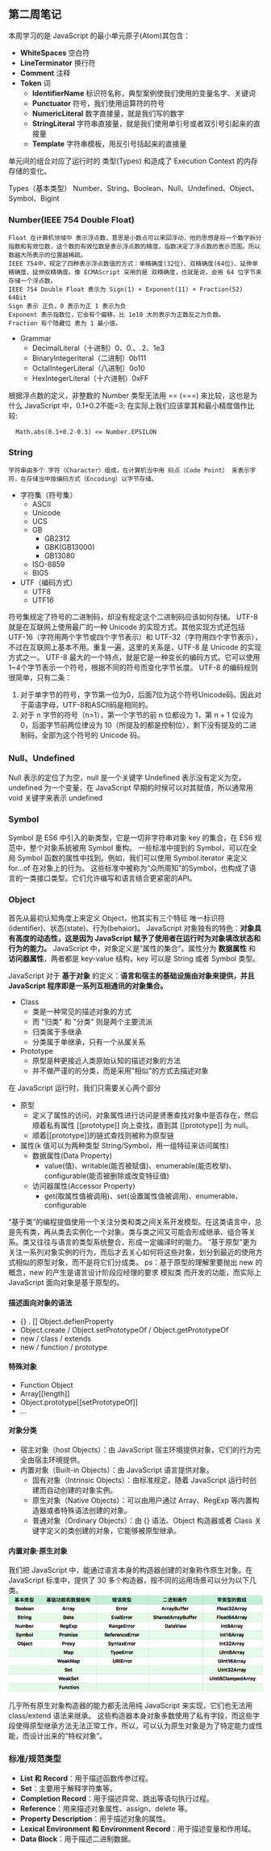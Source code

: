
## 第二周笔记

本周学习的是 JavaScript 的最小单元原子(Atom)其包含：
* **WhiteSpaces** 空白符
* **LineTerminator** 换行符
* **Comment** 注释
* **Token** 词
  * **IdentifierName** 标识符名称，典型案例使我们使用的变量名字、关键词
  * **Punctuator** 符号，我们使用运算符的符号
  * **NumericLiteral** 数字直接量，就是我们写的数字
  * **StringLiteral** 字符串直接量，就是我们使用单引号或者双引号引起来的直接量
  * **Template** 字符串模板，用反引号括起来的直接量

单元间的组合对应了运行时的 类型(Types) 和造成了 Execution Context 的内存存储的变化。

Types（基本类型）
    Number、String、Boolean、Null、Undefined、Object、Symbol、Bigint

### Number(IEEE 754 Double Float)

    Float 在计算机领域中 表示浮点数，意思是小数点可以来回浮动，他的思想是将一个数字拆分指数和有效位数，这个数的有效位数是表示浮点数的精度，指数决定了浮点数的表示范围。所以数越大所表示的位置越稀疏。
    IEEE 754中，规定了四种表示浮点数值的方式：单精确度(32位)、双精确度(64位)、延伸单精确度、延伸双精确度。像 ECMAScript 采用的是 双精确度，也就是说，会用 64 位字节来存储一个浮点数。
    IEEE 754 Double Float 表示为 Sign(1) + Exponent(11) + Fraction(52) 64Bit
    Sign 表示 正负，0 表示为正 1 表示为负
    Exponent 表示指数位，它会有个偏移，比 1e10 大的表示为正数反之为负数。
    Fraction 有个隐藏位 表为 1 最小值。

* Grammar
  * DecimalLiteral（十进制）0、0.、.2、1e3
  * BinaryIntegeriteral（二进制）0b111
  * OctalIntegerLiteral（八进制）0o10
  * HexIntegerLiteral（十六进制）0xFF

根据浮点数的定义，非整数的 Number 类型无法用 == (===) 来比较，这也是为什么 JavaScript 中，0.1+0.2不能=3;
在实际上我们应该拿其和最小精度值作比较:
```
  Math.abs(0.1+0.2-0.3) <= Number.EPSILON
```

### String

    字符串由多个 字符（Character）组成，在计算机当中用 码点（Code Point） 来表示字符，在存储当中按编码方式（Encoding）以字节存储。

* 字符集（符号集）
  * ASCII
  * Unicode
  * UCS
  * GB
    * GB2312
    * GBK(GB13000)
    * GB13080
  * ISO-8859
  * BIG5
* UTF（编码方式）
  * UTF8
  * UTF16

符号集规定了符号的二进制码，却没有规定这个二进制码应该如何存储。
UTF-8 就是在互联网上使用最广的一种 Unicode 的实现方式。其他实现方式还包括 UTF-16（字符用两个字节或四个字节表示）和 UTF-32（字符用四个字节表示），不过在互联网上基本不用。重复一遍，这里的关系是，UTF-8 是 Unicode 的实现方式之一。
UTF-8 最大的一个特点，就是它是一种变长的编码方式。它可以使用1~4个字节表示一个符号，根据不同的符号而变化字节长度。
UTF-8 的编码规则很简单，只有二条：

1. 对于单字节的符号，字节第一位为0，后面7位为这个符号Unicode码。因此对于英语字母，UTF-8和ASCII码是相同的。
2. 对于 n 字节的符号（n>1），第一个字节的前 n 位都设为 1，第 n + 1 位设为 0，后面字节前两位律设为 10（所提及的都是控制位），剩下没有提及的二进制码，全部为这个符号的 Unicode 码。

### Null、Undefined
  Null 表示的定位了为空，null 是一个关键字
  Undefined 表示没有定义为空，undefined 为一个变量，在 JavaScript 早期的时候可以对其赋值，所以通常用 void 关键字来表示 undefined

### Symbol
  Symbol 是 ES6 中引入的新类型，它是一切非字符串对象 key 的集合，在 ES6 规范中，整个对象系统被用 Symbol 重构。
  一些标准中提到的 Symbol，可以在全局 Symbol 函数的属性中找到。例如，我们可以使用 Symbol.iterator 来定义 for...of 在对象上的行为。
  这些标准中被称为“众所周知”的Symbol，也构成了语言的一类接口类型。它们允许编写和语言结合更紧密的API。

### Object
  首先从最初认知角度上来定义 Object，他其实有三个特征 唯一标识符(identifier)、状态(state)、行为(behaior)。
  JavaScript 对象独有的特色：**对象具有高度的动态性，这是因为 JavaScript 赋予了使用者在运行时为对象填改状态和行为的能力。**
  JavaScript 中，对象定义是“属性的集合”。属性分为 **数据属性** 和 **访问器属性**，两者都是 key-value 结构，key 可以是 String 或者 Symbol 类型。

  JavaScript 对于 **基于对象** 的定义：**语言和宿主的基础设施由对象来提供，并且 JavaScript 程序即是一系列互相通讯的对象集合。**

* Class
  * 类是一种常见的描述对象的方式
  * 而 "归类" 和 "分类" 则是两个主要流派
  * 归类属于多继承
  * 分类属于单继承，只有一个从属关系
* Prototype
  * 原型是种更接近人类原始认知的描述对象的方法
  * 并不做严谨的的分类，而是采用"相似"的方式去描述对象

在 JavaScript 运行时，我们只需要关心两个部分

* 原型
  * 定义了属性的访问，对象属性进行访问是贤惠查找对象中是否存在，然后顺着私有属性 [[prototype]] 向上查找，直到其  [[prototype]] 为 null。
  * 顺着[[prototype]]的链式查找则被称为原型链
* 属性(k 值可以为两种类型 String/Symbol，用一组特征来访问属性)
  * 数据属性(Data Property)
    * value(值)、writable(能否被赋值)、enumerable(能否枚举)、configurable(能否被删除或改变特征值)
  * 访问器属性(Accessor Property)
    * get(取属性值被调用)、set(设置属性值被调用)、enumerable、configurable


“基于类”的编程提倡使用一个关注分类和类之间关系开发模型。在这类语言中，总是先有类，再从类去实例化一个对象。类与类之间又可能会形成继承、组合等关系。类又往往与语言的类型系统整合，形成一定编译时的能力。
“基于原型”更为关注一系列对象实例的行为，而后才去关心如何将这些对象，划分到最近的使用方式相似的原型对象，而不是将它们分成类。
ps：基于原型的理解里要抛出 new 的概念，new 的产生是语言设计阶段应经理的要求 模拟类 而开发的功能，而实际上 JavaScript 面向对象是基于原型的。

#### 描述面向对象的语法

* {} . [] Object.defienProperty
* Object.create / Object.setPrototypeOf / Object.getPrototypeOf
* new / class / extends
* new / function / prototype

#### 特殊对象

* Function Object
* Array[[length]]
* Object.prototype[[setPrototypeOf]]
* ...

#### 对象分类
* 宿主对象（host Objects）：由 JavaScript 宿主环境提供对象，它们的行为完全由宿主环境提供。
* 内置对象（Built-in Objects）：由 JavaScript 语言提供对象。
  * 固有对象（Intrinsic Objects）：由标准规定，随着 JavaScript 运行时创建而自动创建的对象实例。
  * 原生对象（Native Objects）：可以由用户通过 Array、RegExp 等内置构造器或者特殊语法创建的对象。
  * 普通对象（Ordinary Objects）：由 {} 语法、Object 构造器或者 Class 关键字定义的类创建的对象，它能够被原型继承。

#### 内置对象·原生对象
我们把 JavaScript 中，能通过语言本身的构造器创建的对象称作原生对象。在 JavaScript 标准中，提供了 30 多个构造器，按不同的运用场景可以分为以下几类。
![原生对象分类](./nativeObjctes.png)

几乎所有原生对象构造器的能力都无法用纯 JavaScript 来实现，它们也无法用 class/extend 语法来继承。
这些构造器本身对象多数使用了私有字段，而这些字段使得原型继承方法无法正常工作，所以，可以认为原生对象是为了特定能力或性能，而设计出来的“特权对象”。


### 标准/规范类型
* **List 和 Record**：用于描述函数传参过程。
* **Set**：主要用于解释字符集等。
* **Completion Record**：用于描述异常、跳出等语句执行过程。
* **Reference**：用来描述对象属性、assign、delete 等。
* **Property Description**：用于描述对象的属性。
* **Lexical Environment 和 Environment Record**：用于描述变量和作用域。
* **Data Block**：用于描述二进制数据。
